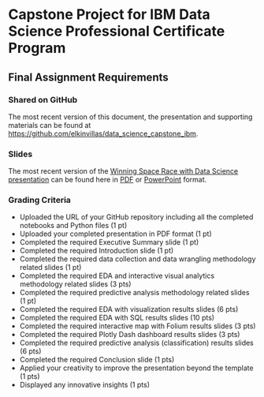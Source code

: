 # Capstone Project for IBM Data Science Professional Certificate Program

## Final Assignment Requirements

### Shared on GitHub

The most recent version of this document, the presentation and supporting materials can be found at <https://github.com/elkinvillas/data_science_capstone_ibm>.

### Slides

The most recent version of the [Winning Space Race with Data Science presentation](./WinningSpaceRaceWithDataScience.pdf) can be found here in [PDF](./WinningSpaceRaceWithDataScience.pdf) or [PowerPoint](./WinningSpaceRaceWithDataScience.pptx) format.


### Grading Criteria

- Uploaded the URL of your GitHub repository including all the completed notebooks and Python files (1 pt)
- Uploaded your completed presentation in PDF format (1 pt)
- Completed the required Executive Summary slide (1 pt)
- Completed the required Introduction slide (1 pt)
- Completed the required data collection and data wrangling methodology related slides (1 pt)
- Completed the required EDA and interactive visual analytics methodology related slides (3 pts)
- Completed the required predictive analysis methodology related slides (1 pt)
- Completed the required EDA with visualization results slides (6 pts)
- Completed the required EDA with SQL results slides (10 pts)
- Completed the required interactive map with Folium results slides (3 pts)
- Completed the required Plotly Dash dashboard results slides (3 pts)
- Completed the required predictive analysis (classification) results slides (6 pts)
- Completed the required Conclusion slide (1 pts)
- Applied your creativity to improve the presentation beyond the template (1 pts)
- Displayed any innovative insights (1 pts)